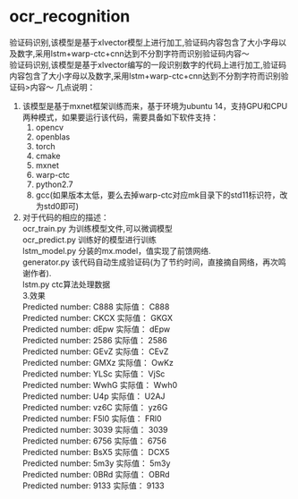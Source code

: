 # ocr_recognition   
   验证码识别,该模型是基于xlvector模型上进行加工,验证码内容包含了大小字母以及数字,采用lstm+warp-ctc+cnn达到不分割字符而识别验证码内容～  
   验证码识别,该模型是基于xlvector编写的一段识别数字的代码上进行加工,验证码内容包含了大小字母以及数字,采用lstm+warp-ctc+cnn达到不分割字符而识别验证码>内容～ 
  几点说明：  
 1. 该模型是基于mxnet框架训练而来，基于环境为ubuntu 14，支持GPU和CPU两种模式，如果要运行该代码，需要具备如下软件支持：   
       1. opencv  
       2. openblas   
       3. torch  
       4. cmake  
       5. mxnet  
       6. warp-ctc   
       7. python2.7   
       8. gcc(如果版本太低，要么去掉warp-ctc对应mk目录下的std11标识符，改为std0即可)   
 2. 对于代码的相应的描述：   
       ocr_train.py     为训练模型文件,可以微调模型  
       ocr_predict.py   训练好的模型进行训练   
       lstm_model.py    分装的mx.model，值实现了前馈网络.   
       generator.py     该代码自动生成验证码(为了节约时间，直接摘自网络，再次鸣谢作者).   
       lstm.py          ctc算法处理数据      
 3.效果   
Predicted number: C888  实际值： C888  
Predicted number: CKCX  实际值： GKGX  
Predicted number: dEpw  实际值： dEpw  
Predicted number: 2586  实际值： 2586  
Predicted number: GEvZ  实际值： CEvZ  
Predicted number: GMXz  实际值： OwKz  
Predicted number: YLSc  实际值： VjSc  
Predicted number: WwhG  实际值： Wwh0  
Predicted number: U4p  实际值： U2AJ   
Predicted number: vz6C  实际值： yz6G  
Predicted number: F5l0  实际值： FRl0  
Predicted number: 3039  实际值： 3039   
Predicted number: 6756  实际值： 6756  
Predicted number: BsX5  实际值： DCX5  
Predicted number: 5m3y  实际值： 5m3y  
Predicted number: 0BRd  实际值： OBRd  
Predicted number: 9133  实际值： 9133  